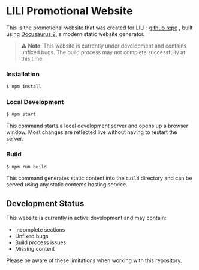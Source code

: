 # LILI Promotional Website

This is the promotional website that was created for LILI : [github repo](https://github.com/aJamDonut/lili) , built using [Docusaurus 2](https://docusaurus.io/), a modern static website generator.

> ⚠️ **Note**: This website is currently under development and contains unfixed bugs. The build process may not complete successfully at this time.

### Installation

```bash
$ npm install
```

### Local Development

```bash
$ npm start
```

This command starts a local development server and opens up a browser window. Most changes are reflected live without having to restart the server.

### Build

```bash
$ npm run build
```

This command generates static content into the `build` directory and can be served using any static contents hosting service.


## Development Status
This website is currently in active development and may contain:
- Incomplete sections
- Unfixed bugs
- Build process issues
- Missing content

Please be aware of these limitations when working with this repository.
